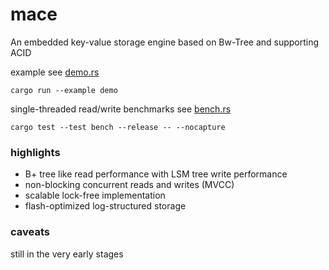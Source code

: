 # mace

An embedded key-value storage engine based on Bw-Tree and supporting ACID

example see [demo.rs](examples/demo.rs)

```
cargo run --example demo
```

single-threaded read/write benchmarks see [bench.rs](tests/bench.rs)

```
cargo test --test bench --release -- --nocapture
```

### highlights

- B+ tree like read performance with LSM tree write performance
- non-blocking concurrent reads and writes (MVCC)
- scalable lock-free implementation
- flash-optimized log-structured storage

### caveats

still in the very early stages
